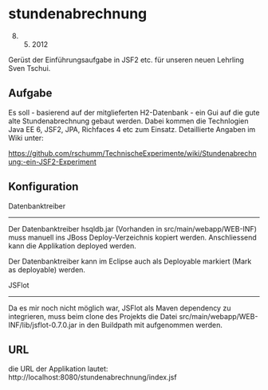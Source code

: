 stundenabrechnung
=================

8. 5. 2012

Gerüst der Einführungsaufgabe in JSF2 etc. für unseren neuen Lehrling Sven Tschui. 

Aufgabe
-------

Es soll - basierend auf der mitglieferten H2-Datenbank - ein Gui auf die gute alte Stundenabrechnung
gebaut werden. 
Dabei kommen die Technlogien Java EE 6, JSF2, JPA, Richfaces 4 etc zum Einsatz. 
Detaillierte Angaben im Wiki unter:

https://github.com/rschumm/TechnischeExperimente/wiki/Stundenabrechnung:-ein-JSF2-Experiment

Konfiguration
-------------

Datenbanktreiber
________________
Der Datenbanktreiber hsqldb.jar (Vorhanden in src/main/webapp/WEB-INF) muss manuell ins JBoss Deploy-Verzeichnis kopiert werden. Anschliessend kann die Applikation deployed werden.

Der Datenbanktreiber kann im Eclipse auch als Deployable markiert (Mark as deployable) werden.

JSFlot
______

Da es mir noch nicht möglich war, JSFlot als Maven dependency zu integrieren, muss beim clone des Projekts die Datei src/main/webapp/WEB-INF/lib/jsflot-0.7.0.jar in den Buildpath mit aufgenommen werden.


URL
---

die URL der Applikation lautet: 
http://localhost:8080/stundenabrechnung/index.jsf

